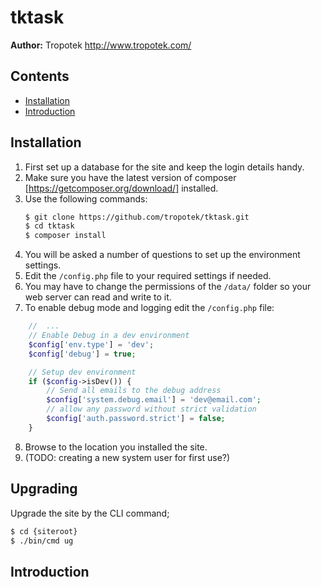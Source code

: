 # tktask

__Author:__ Tropotek <http://www.tropotek.com/>

## Contents

- [Installation](#installation)
- [Introduction](#introduction)

## Installation

1. First set up a database for the site and keep the login details handy.
2. Make sure you have the latest version of composer [https://getcomposer.org/download/] installed.
3. Use the following commands:
    ```bash
    $ git clone https://github.com/tropotek/tktask.git
    $ cd tktask
    $ composer install
    ````
4. You will be asked a number of questions to set up the environment settings.
5. Edit the `/config.php` file to your required settings if needed.
6. You may have to change the permissions of the `/data/` folder so your web server can read and write to it.
7. To enable debug mode and logging edit the `/config.php` file:
```php
    //  ...
    // Enable Debug in a dev environment
    $config['env.type'] = 'dev';
    $config['debug'] = true;

    // Setup dev environment
    if ($config->isDev()) {
        // Send all emails to the debug address
        $config['system.debug.email'] = 'dev@email.com';
        // allow any password without strict validation
        $config['auth.password.strict'] = false;
    }
```
8. Browse to the location you installed the site.
9. (TODO: creating a new system user for first use?)


## Upgrading

Upgrade the site by the CLI command;
```bash
$ cd {siteroot}
$ ./bin/cmd ug
```

## Introduction




